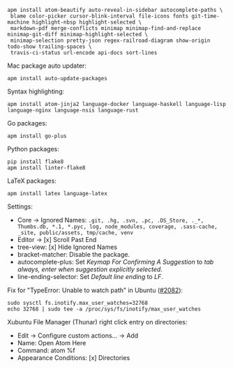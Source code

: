 ```
apm install atom-beautify auto-reveal-in-sidebar autocomplete-paths \
 blame color-picker cursor-blink-interval file-icons fonts git-time-machine highlight-nbsp highlight-selected \
 markdown-pdf merge-conflicts minimap minimap-find-and-replace minimap-git-diff minimap-highlight-selected \
 minimap-selection pretty-json regex-railroad-diagram show-origin todo-show trailing-spaces \
 travis-ci-status url-encode api-docs sort-lines
```

Mac package auto updater:
```
apm install auto-update-packages
```

Syntax highlighting:
```
apm install atom-jinja2 language-docker language-haskell language-lisp language-nginx language-nsis language-rust
```

Go packages:
```
apm install go-plus
```

Python packages:
```
pip install flake8
apm install linter-flake8
```

LaTeX packages:
```
apm install latex language-latex
```

Settings:
- Core → Ignored Names: `.git, .hg, .svn, .pc, .DS_Store, ._*, Thumbs.db, *.1, *.pyc, log, node_modules, coverage, .sass-cache, _site, public/assets, tmp/cache, venv`
- Editor → [x] Scroll Past End
- tree-view: [x] Hide Ignored Names
- bracket-matcher: Disable the package.
- autocomplete-plus: Set _Keymap For Confirming A Suggestion_ to _tab always, enter when suggestion explicitly selected_.
- line-ending-selector: Set _Default line ending_ to _LF_.

Fix for "TypeError: Unable to watch path" in Ubuntu ([#2082](https://github.com/atom/atom/issues/2082)):
```
sudo sysctl fs.inotify.max_user_watches=32768
echo 32768 | sudo tee -a /proc/sys/fs/inotify/max_user_watches
```
Xubuntu File Manager (Thunar) right click entry on directories:
- Edit → Configure custom actions... → Add
- Name: Open Atom Here
- Command: atom %f
- Appearance Conditions: [x] Directories
